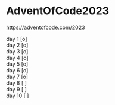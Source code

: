 # AdventOfCode2023

https://adventofcode.com/2023

day 1  [o]  
day 2  [o]  
day 3  [o]  
day 4  [o]  
day 5  [o]  
day 6  [o]  
day 7  [o]  
day 8  [ ]  
day 9  [ ]  
day 10 [ ]  
